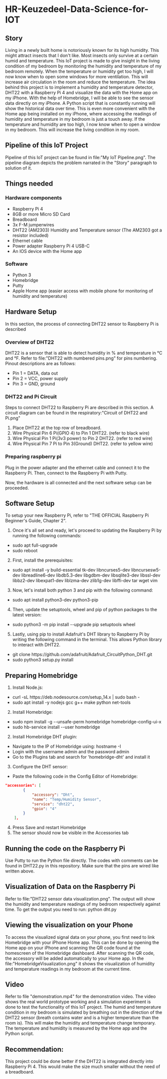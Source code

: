 # HR-Keuzedeel-Data-Science-for-IOT
## Story
Living in a newly built home is notoriously known for its high humidity. This might attract insects that I don't like. Most insects only survive at a certain humid and temperature. This IoT project is made to give insight in the living condition of my bedroom by monitoring the humidity and temperature of my bedroom remotely. When the temperature or humidity get too high, I will now know when to open some windows for more ventilation. This will increase air circulation in the room and reduce the temperature.
The idea behind this project is to implement a humidity and temperature detector, DHT22 with a Raspberry Pi 4 and visualize the data with the Home app on my iPhone. With the help of Homebridge, I will be able to see the sensor data directly on my iPhone. A Python script that is constantly running will show the historical data over time. This is even more convenient with the Home app being installed on my iPhone, where accessing the readings of humidity and temperature in my bedroom is just a touch away. If the temperature and humidity are too high, I now know when to open a window in my bedroom. This will increase the living condition in my room.
## Pipeline of this IoT Project
Pipeline of this IoT project can be found in file:"My IoT Pipeline.png". The pipeline diagram depicts the problem narrated in the "Story" paragraph to solution of it.

## Things needed
### Hardware components
- Raspberry Pi 4
- 8GB or more Micro SD Card
- Breadboard 
- 3x F-M jumperwires
- DHT22 (AM2303) Humidity and Temperature sensor (The AM2303 got a resistor included) 
- Ethernet cable
- Power adapter Raspberry Pi 4 USB-C
- An IOS device with the Home app

### Software
- Python 3
- Homebridge 
- Putty
- Apple Home app (easier access with mobile phone for monitoring of humidity and temperature)

## Hardware Setup
In this section, the process of connecting DHT22 sensor to Raspberry Pi is described
### Overview of DHT22 
DHT22 is a sensor that is able to detect humidity in % and temperature in °C and °F. Refer to file:"DHT22 with numbered pins.png" for pins numbering. Pinout descriptions are as follows:
- Pin 1 = DATA, data out
- Pin 2 = VCC, power supply
- Pin 3 = GND, ground
### DHT22 and Pi Circuit
Steps to connect DHT22 to Raspberry Pi are described in this section. A circuit diagram can be found in the respiratory:"Circuit of DHT22 and Pi.png"
1. Place DHT22 at the top row of breadboard.
2. Wire Physical Pin 6 Pi(GPIO 4) to Pin 1 DHT22. (refer to black wire)
3. Wire Physical Pin 1 Pi(3v3 power) to Pin 2 DHT22. (refer to red wire)
4. Wire Physical Pin 7 Pi to Pin 3(Ground) DHT22. (refer to yellow wire)

### Preparing raspberry pi
Plug in the power adapter and the ethernet cable and connect it to the Raspberry Pi. Then, connect to the Raspberry Pi with Putty.

Now, the hardware is all connected and the next software setup can be proceeded.

## Software Setup
To setup your new Raspberry Pi, refer to "THE OFFICIAL Raspberry Pi Beginner's Guide, Chapter 2". 
1. Once it's all set and ready, let's proceed to updating the Raspberry Pi by running the following commands:
* sudo apt full-upgrade
* sudo reboot
2. First, install the prerequisites:
* sudo apt install -y build-essential tk-dev libncurses5-dev libncursesw5-dev libreadline6-dev libdb5.3-dev libgdbm-dev libsqlite3-dev libssl-dev libbz2-dev libexpat1-dev liblzma-dev zlib1g-dev libffi-dev tar wget vim
3. Now, let's install both python 3 and pip with the following command:
* sudo apt  install python3-dev python3-pip
4. Then, update the setuptools, wheel and pip of python packages to the latest version:
* sudo python3 -m pip install --upgrade pip setuptools wheel
5. Lastly, using pip to install Adafruit's DHT library to Raspberry Pi by writing the following command in the terminal. This allows Python library to interact with DHT22. 
* git clone https<span>://</span>github.com/adafruit/Adafruit_CircuitPython_DHT.git
* sudo python3 setup.py install

## Preparing Homebridge
1. Install Node.js: 
* curl -sL https<span>://</span>deb.nodesource.com/setup_14.x | sudo bash -
* sudo apt install -y nodejs gcc g++ make python net-tools
2. Install Homebridge: 
* sudo npm install -g --unsafe-perm homebridge homebridge-config-ui-x
* sudo hb-service install --user homebridge
2. Install Homebridge DHT plugin: 
* Navigate to the IP of Homebridge using: hostname -I
* Login with the username admin and the password admin
* Go to the Plugins tab and search for 'homebridge-dht' and install it
3. Configure the DHT sensor: 
* Paste the following code in the Config Editor of Homebridge:
```json
"accessories": [
        {
            "accessory": "Dht",
            "name": "Temp/Humidity Sensor",
            "service": "dht22",
            "gpio": "4"
        }
    ],
```
4. Press Save and restart Homebridge
5. The sensor should now be visible in the Accessories tab

## Running the code on the Raspberry Pi
Use Putty to run the Python file directly. The codes with comments can be found in DHT22.py in this repository. Make sure that the pins are wired like written above.

## Visualization of Data on the Raspberry Pi
Refer to file:"DHT22 sensor data visualization.png". The output will show the humidity and temperature readings of my bedroom respectively against time. 
To get the output you need to run: python dht.py

## Viewing the visualization on your Phone
To access the visualized signal data on your phone, you first need to link Homebridge with your iPhone Home app. This can be done by opening the Home app on your iPhone and scanning the QR code found at the homescreen of the Homebridge dashboard. After scanning the QR code, the accessory will be added automatically to your Home app. In the file:"HomebridgeVisualization.png" it shows the visualization of humidity and temperature readings in my bedroom at the current time. 

## Video
Refer to file "demonstration.mp4" for the demonstration video.
The video shows the real world prototype working and a simulation experiment is done to test the functionality of this IoT project. The humid and temperature condition in my bedroom is simulated by breathing out in the direction of the DHT22 sensor (breath contains water and is a higher temperature than the room is). This will make the humidity and temperature change temporary. The temperature and humidity is measured by the Home app and the Python script.


## Recommendation:
This project could be done better if the DHT22 is integrated directly into Raspberry Pi 4. This would make the size much smaller without the need of a breadboard.